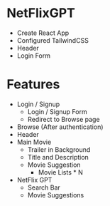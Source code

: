# NetFlixGPT
- Create React App
- Configured TailwindCSS
- Header
- Login Form


# Features

 - Login / Signup
   - Login / Signup Form
   - Redirect to Browse page
 - Browse (After authentication)
 - Header
 - Main Movie
   - Trailer in Background
   - Title and Description
   - Movie Suggestion
     - Movie Lists * N
 - NetFlix GPT
   - Search Bar
   - Movie Suggestions




